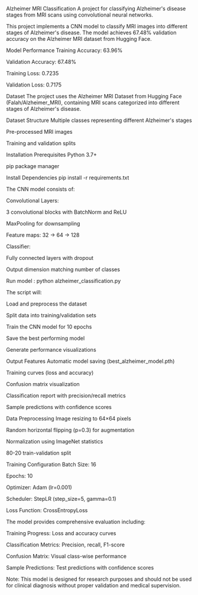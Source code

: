 
Alzheimer MRI Classification 
A project for classifying Alzheimer's disease stages from MRI scans using convolutional neural networks.

This project implements a CNN model to classify MRI images into different stages of Alzheimer's disease. The model achieves 67.48% validation accuracy on the Alzheimer MRI dataset from Hugging Face.

Model Performance
Training Accuracy: 63.96%

Validation Accuracy: 67.48%

Training Loss: 0.7235

Validation Loss: 0.7175

Dataset
The project uses the Alzheimer MRI Dataset from Hugging Face (Falah/Alzheimer_MRI), containing MRI scans categorized into different stages of Alzheimer's disease.

Dataset Structure
Multiple classes representing different Alzheimer's stages

Pre-processed MRI images

Training and validation splits

Installation
Prerequisites
Python 3.7+

pip package manager

Install Dependencies
pip install -r requirements.txt

The CNN model consists of:

Convolutional Layers:

3 convolutional blocks with BatchNorm and ReLU

MaxPooling for downsampling

Feature maps: 32 → 64 → 128

Classifier:

Fully connected layers with dropout

Output dimension matching number of classes

Run model : python alzheimer_classification.py


The script will:

Load and preprocess the dataset

Split data into training/validation sets

Train the CNN model for 10 epochs

Save the best performing model

Generate performance visualizations

Output Features
Automatic model saving (best_alzheimer_model.pth)

Training curves (loss and accuracy)

Confusion matrix visualization

Classification report with precision/recall metrics

Sample predictions with confidence scores





Data Preprocessing
Image resizing to 64×64 pixels

Random horizontal flipping (p=0.3) for augmentation

Normalization using ImageNet statistics

80-20 train-validation split

Training Configuration
Batch Size: 16

Epochs: 10

Optimizer: Adam (lr=0.001)

Scheduler: StepLR (step_size=5, gamma=0.1)

Loss Function: CrossEntropyLoss


The model provides comprehensive evaluation including:

Training Progress: Loss and accuracy curves

Classification Metrics: Precision, recall, F1-score

Confusion Matrix: Visual class-wise performance

Sample Predictions: Test predictions with confidence scores


Note: This model is designed for research purposes and should not be used for clinical diagnosis without proper validation and medical supervision.